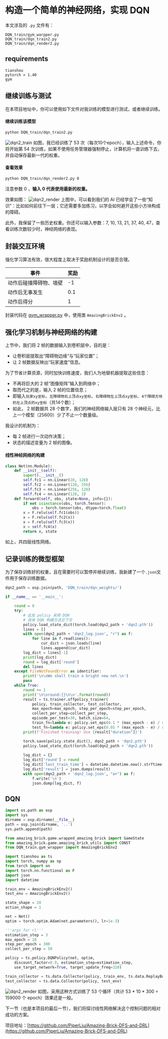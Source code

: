 # 构造一个简单的神经网络，实现 DQN
本文涉及的 `.py` 文件有：
```
DQN_train/gym_warpper.py
DQN_train/dqn_train2.py
DQN_train/dqn_render2.py
```

## requirements
```
tianshou
pytorch > 1.40
gym
```

## 继续训练与测试
在本项目地址中，你可以使用如下文件对我训练的模型进行测试，或者继续训练。

#### 继续训练该模型
```bash
python DQN_train/dqn_train2.py
```
![dqn2_train](../images/dqn2_trian.png)
如图，我已经训练了 53 次（每次10个epoch），输入上述命令，你将开始第 54 次训练，如果不使用任务管理器强制停止，计算机将一直训练下去，并自动保存最新一代的权重。

#### 查看效果
```bash
python DQN_train/dqn_render2.py 0
```

注意参数 0 ，**输入 0 代表使用最新的权重。**

效果如图：
![dqn2_render](../images/dqn2_render.gif)
上图中，可以看到我们的 AI 已经学会了一些“知识”：比如如何前往下一层；它还需要多加练习，以学会如何避开这些小方块构成的障碍。

此外，我保留了一些历史权重。你还可以输入参数：7, 10, 13, 21, 37, 40, 47，查看训练次数较少时，神经网络的表现。

## 封装交互环境
强化学习算法有效，很大程度上取决于奖励机制设计的是否合理。

|事件|奖励|
|---|---|
|动作后碰撞障碍物、墙壁|-1|
|动作后无事发生|0.1|
|动作后得分|1|

封装代码在 [gym_wrapper.py](../DQN_train/gym_wrapper.py) 中，使用类 `AmazingBrickEnv2` 。

## 强化学习机制与神经网络的构建
上节中，我们将 2 帧的数据输入到卷积层中，目的是：
- 让卷积层提取出“障碍物边缘”与“玩家位置”；
- 让 2 帧数据反映出“玩家速度”信息。

为了节省计算资源，同时加快训练速度，我们人为地替机器提取这些信息：
- 不再将巨大的 2 帧“图像矩阵”输入到网络中；
- 取而代之的是，输入 2 帧的位置信息；
- 即输入`玩家xy坐标`、`左障碍物右上顶点xy坐标`、`右障碍物左上顶点xy坐标`、`4个障碍方块的左上顶点的xy坐标`（共14个数）；
- 如此， 2 帧数据共 28 个数字，我们的神经网络输入层只有 28 个神经元，比上一个模型（25600）少了不止一个数量级。

我设计的机制为：
- 每 2 帧进行一次动作决策；
- 状态的描述变量为 2 帧的图像。

#### 线性神经网络的构建
```python
class Net(nn.Module):
    def __init__(self):
        super().__init__()
        self.fc1 = nn.Linear(28, 128)
        self.fc2 = nn.Linear(128, 256)
        self.fc3 = nn.Linear(256, 128)
        self.fc4 = nn.Linear(128, 3)
    def forward(self, obs, state=None, info={}):
        if not isinstance(obs, torch.Tensor):
            obs = torch.tensor(obs, dtype=torch.float)
        x = F.relu(self.fc1(obs))
        x = F.relu(self.fc2(x))
        x = F.relu(self.fc3(x))
        x = self.fc4(x)
        return x, state
```
如上，共四层线性网络。

## 记录训练的微型框架
为了保存训练好的权重，且在需要时可以暂停并继续训练，我新建了一个`.json`文件用于保存训练数据。
```python
dqn2_path = osp.join(path, 'DQN_train/dqn_weights/')

if __name__ == '__main__':

    round = 0
    try:
        # 此处 policy 采用 DQN
        # 具体 DQN 构建方法见下文
        policy.load_state_dict(torch.load(dqn2_path + 'dqn2.pth'))
        lines = []
        with open(dqn2_path + 'dqn2_log.json', "r") as f:
            for line in f.readlines():
                cur_dict = json.loads(line)
                lines.append(cur_dict)
        log_dict = lines[-1]
        print(log_dict)
        round = log_dict['round']
        del lines
    except FileNotFoundError as identifier:
        print('\n\nWe shall train a bright new net.\n')
        pass
    while True:
        round += 1
        print('\n\nround:{}\n\n'.format(round))
        result = ts.trainer.offpolicy_trainer(
            policy, train_collector, test_collector,
            max_epoch=max_epoch, step_per_epoch=step_per_epoch,
            collect_per_step=collect_per_step,
            episode_per_test=30, batch_size=64,
            train_fn=lambda e: policy.set_eps(0.1 * (max_epoch - e) / round),
            test_fn=lambda e: policy.set_eps(0.05 * (max_epoch - e) / round), writer=None)
        print(f'Finished training! Use {result["duration"]}')

        torch.save(policy.state_dict(), dqn2_path + 'dqn2.pth')
        policy.load_state_dict(torch.load(dqn2_path + 'dqn2.pth'))
        
        log_dict = {}
        log_dict['round'] = round
        log_dict['last_train_time'] = datetime.datetime.now().strftime('%y-%m-%d %I:%M:%S %p %a')
        log_dict['result'] = json.dumps(result)
        with open(dqn2_path + 'dqn2_log.json', "a+") as f:
            f.write('\n')
            json.dump(log_dict, f)
```

## DQN
```python
import os.path as osp
import sys
dirname = osp.dirname(__file__)
path = osp.join(dirname, '..')
sys.path.append(path)

from amazing_brick.game.wrapped_amazing_brick import GameState
from amazing_brick.game.amazing_brick_utils import CONST
from DQN_train.gym_wrapper import AmazingBrickEnv2

import tianshou as ts
import torch, numpy as np
from torch import nn
import torch.nn.functional as F
import json
import datetime

train_env = AmazingBrickEnv2()
test_env = AmazingBrickEnv2()

state_shape = 28
action_shape = 1

net = Net()
optim = torch.optim.Adam(net.parameters(), lr=1e-3)

'''args for rl'''
estimation_step = 3
max_epoch = 10
step_per_epoch = 300
collect_per_step = 50

policy = ts.policy.DQNPolicy(net, optim,
    discount_factor=0.9, estimation_step=estimation_step,
    use_target_network=True, target_update_freq=320)

train_collector = ts.data.Collector(policy, train_env, ts.data.ReplayBuffer(size=2000))
test_collector = ts.data.Collector(policy, test_env)

```

![dqn2_render](../images/dqn2_render.gif)
如图，采用这种方式训练了 53 个循环（共计 53 * 10 * 300 = 159000 个 epoch）效果还是一般。

下一节（也是本项目的最后一节），我们将探讨线性网络解决这个控制问题的相对成功的方案。

项目地址：[https://github.com/PiperLiu/Amazing-Brick-DFS-and-DRL](https://github.com/PiperLiu/Amazing-Brick-DFS-and-DRL)
